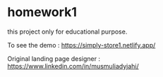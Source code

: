 # homework1 
this project only for educational purpose.

To see the demo : https://simply-store1.netlify.app/

Original landing page designer : https://www.linkedin.com/in/musmuliadyjahi/
